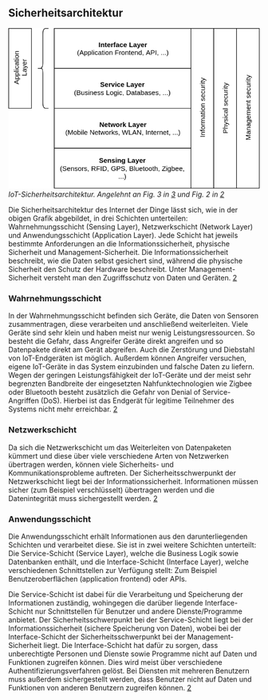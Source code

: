 ## Sicherheitsarchitektur
![IoT-Sicherheitsarchitektur](/assets/IoT_security_architecture3.png)
*IoT-Sicherheitsarchitektur. Angelehnt an Fig. 3 in [3](quellen.md) und Fig. 2 in [2](quellen.md)*

Die Sicherheitsarchitektur des Internet der Dinge lässt sich, wie in der obigen Grafik abgebildet, in drei Schichten
unterteilen: Wahrnehmungsschicht (Sensing Layer), Netzwerkschicht (Network Layer) und Anwendungsschicht (Application Layer).
Jede Schicht hat jeweils bestimmte Anforderungen an die Informationssicherheit, physische
Sicherheit und Management-Sicherheit. Die Informationssicherheit beschreibt, wie die Daten selbst  gesichert sind, während
die physische Sicherheit den Schutz der Hardware beschreibt. Unter Management-Sicherheit versteht man den Zugriffsschutz
von Daten und Geräten. [2](quellen.md)

### Wahrnehmungsschicht
In der Wahrnehmungsschicht befinden sich Geräte, die Daten von Sensoren zusammentragen, diese verarbeiten und anschließend
weiterleiten. Viele Geräte sind sehr klein und haben meist nur wenig Leistungsressourcen. So besteht die Gefahr, dass
Angreifer Geräte direkt angreifen und so Datenpakete direkt am Gerät abgreifen. Auch die Zerstörung und Diebstahl von IoT-Endgeräten
ist möglich. Außerdem können Angreifer versuchen, eigene IoT-Geräte in das System einzubinden und falsche Daten zu liefern.
Wegen der geringen Leistungsfähigkeit der IoT-Geräte und der meist sehr begrenzten Bandbreite der eingesetzten Nahfunktechnologien
wie Zigbee oder Bluetooth besteht zusätzlich die Gefahr von Denial of Service-Angriffen (DoS). Hierbei ist das Endgerät für legitime Teilnehmer des Systems
nicht mehr erreichbar. [2](quellen.md)

### Netzwerkschicht
Da sich die Netzwerkschicht um das Weiterleiten von Datenpaketen kümmert und diese über viele verschiedene Arten von Netzwerken
übertragen werden, können viele Sicherheits- und Kommunikationsprobleme auftreten. Der Sicherheitsschwerpunkt der Netzwerkschicht
liegt bei der Informationssicherheit. Informationen müssen sicher (zum Beispiel verschlüsselt) übertragen werden und die Datenintegrität
muss sichergestellt werden.
[2](quellen.md)

### Anwendungsschicht
Die Anwendungsschicht erhält Informationen aus den darunterliegenden Schichten und verarbeitet diese.
Sie ist in zwei weitere Schichten unterteilt: Die Service-Schicht (Service Layer), welche die Business Logik
sowie Datenbanken enthält, und die Interface-Schicht (Interface Layer), welche verschiedenen Schnittstellen zur Verfügung
stellt: Zum Beispiel Benutzeroberflächen (application frontend) oder APIs.

Die Service-Schicht ist dabei für die Verarbeitung und Speicherung der Informationen zuständig, wohingegen die darüber liegende Interface-Schicht
nur Schnittstellen für Benutzer und andere Dienste/Programme anbietet. Der Sicherheitsschwerpunkt bei der Service-Schicht liegt
bei der Informationssicherheit (sichere Speicherung von Daten), wobei bei der Interface-Schicht der Sicherheitsschwerpunkt bei
der Management-Sicherheit liegt. Die Interface-Schicht hat dafür zu sorgen, dass unberechtigte Personen und Dienste sowie Programme
nicht auf Daten und Funktionen zugreifen können. Dies wird meist über verschiedene Authentifizierungsverfahren gelöst.
Bei Diensten mit mehreren Benutzern muss außerdem sichergestellt werden, dass Benutzer nicht auf Daten und Funktionen
von anderen Benutzern zugreifen können.
[2](quellen.md)
